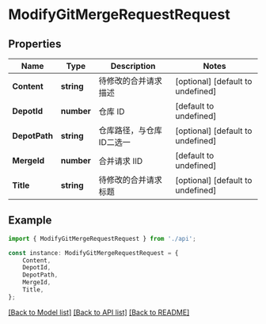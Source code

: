 # ModifyGitMergeRequestRequest


## Properties

Name | Type | Description | Notes
------------ | ------------- | ------------- | -------------
**Content** | **string** | 待修改的合并请求描述 | [optional] [default to undefined]
**DepotId** | **number** | 仓库 ID | [default to undefined]
**DepotPath** | **string** | 仓库路径，与仓库ID二选一 | [optional] [default to undefined]
**MergeId** | **number** | 合并请求 IID | [default to undefined]
**Title** | **string** | 待修改的合并请求标题 | [optional] [default to undefined]

## Example

```typescript
import { ModifyGitMergeRequestRequest } from './api';

const instance: ModifyGitMergeRequestRequest = {
    Content,
    DepotId,
    DepotPath,
    MergeId,
    Title,
};
```

[[Back to Model list]](../README.md#documentation-for-models) [[Back to API list]](../README.md#documentation-for-api-endpoints) [[Back to README]](../README.md)
